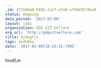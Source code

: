```yaml
---
_id: 37316ba0-042b-11e7-a7a9-e79dd357dba9
status: Ongoing
date_posted: '2017-03-08'
layout: jobs
organization: GDG VIT Vellore
org_url: 'http://gdgvitvellore.com'
title: djdsgfjs
tags: asdnhka
date: '2017-03-08T18:15:31.799Z'
---
```

fnvdf,m
